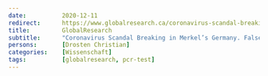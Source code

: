 ```yaml
---
date:          2020-12-11
redirect:      https://www.globalresearch.ca/coronavirus-scandal-breaking-merkel-germany/5731891
title:         GlobalResearch
subtitle:      "Coronavirus Scandal Breaking in Merkel’s Germany. False Positives and the Drosten PCR Test"
persons:       [Drosten Christian]
categories:    [Wissenschaft]
tags:          [globalresearch, pcr-test]
---
```

